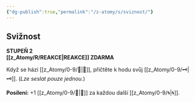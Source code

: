 ```yaml
---
{"dg-publish":true,"permalink":"/z-atomy/s/sviznost/"}
---
```


## Svižnost  
**STUPEŇ 2**  
**[[z_Atomy/R/REAKCE\|REAKCE]] ZDARMA**

Když se hází [[z_Atomy/0-9/🏁\|🏁]], přičtěte k hodu svůj [[z_Atomy/0-9/🗝\|🗝]]. (*Lze seslat pouze jednou.*)

**Posílení:** +1 [[z_Atomy/0-9/🏁\|🏁]] za každou další [[z_Atomy/0-9/🌀\|🌀]].